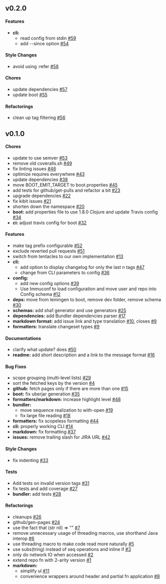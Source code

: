 

## v0.2.0



#### Features


* **cli:**
  * read config from stdin [#59](https://github.com/whitepages/github-changelog/pull/59)
  * add --since option [#54](https://github.com/whitepages/github-changelog/pull/54)

#### Style Changes


* avoid using :refer [#58](https://github.com/whitepages/github-changelog/pull/58)

#### Chores


* update dependencies [#57](https://github.com/whitepages/github-changelog/pull/57)
* update boot [#55](https://github.com/whitepages/github-changelog/pull/55)

#### Refactorings


* clean up tag filtering [#56](https://github.com/whitepages/github-changelog/pull/56)

## v0.1.0



#### Chores


* update to use semver [#53](https://github.com/whitepages/github-changelog/pull/53)
* remove old coveralls.sh [#49](https://github.com/whitepages/github-changelog/pull/49)
* fix linting issues [#46](https://github.com/whitepages/github-changelog/pull/46)
* optimize requires everywhere [#43](https://github.com/whitepages/github-changelog/pull/43)
* update dependencies [#38](https://github.com/whitepages/github-changelog/pull/38)
* move BOOT_EMIT_TARGET to boot.properties [#45](https://github.com/whitepages/github-changelog/pull/45)
* add tests for github/get-pulls and refactor a bit [#23](https://github.com/whitepages/github-changelog/pull/23)
* upgrade dependencies [#22](https://github.com/whitepages/github-changelog/pull/22)
* fix kibit issues [#21](https://github.com/whitepages/github-changelog/pull/21)
* shorten down the namespace [#20](https://github.com/whitepages/github-changelog/pull/20)
* **boot:** add properties file to use 1.8.0 Clojure and update Travis config [#34](https://github.com/whitepages/github-changelog/pull/34)
* **ci:** adjust travis config for boot [#32](https://github.com/whitepages/github-changelog/pull/32)

#### Features


* make tag prefix configurable [#52](https://github.com/whitepages/github-changelog/pull/52)
* exclude reverted pull requests [#51](https://github.com/whitepages/github-changelog/pull/51)
* switch from tentacles to our own implementation [#13](https://github.com/whitepages/github-changelog/pull/13)
* **cli:**
  * add option to display changelog for only the last n tags [#47](https://github.com/whitepages/github-changelog/pull/47)
  * change from CLI parameters to config [#36](https://github.com/whitepages/github-changelog/pull/36)
* **config:**
  * add new config options [#39](https://github.com/whitepages/github-changelog/pull/39)
  * Use Immuconf to load configuration and move user and repo into Config schema [#12](https://github.com/whitepages/github-changelog/pull/12)
* **deps:** move from leiningen to boot, remove dev folder, remove schema [#30](https://github.com/whitepages/github-changelog/pull/30)
* **schemas:** add sha1 generator and use generators [#25](https://github.com/whitepages/github-changelog/pull/25)
* **dependencies:** add Bundler dependencies parser [#17](https://github.com/whitepages/github-changelog/pull/17)
* **markdown format:** add issue link and type translation [#10](https://github.com/whitepages/github-changelog/pull/10), closes [#9](https://github.com/whitepages/github-changelog/issues/9)
* **formatters:** translate changeset types [#9](https://github.com/whitepages/github-changelog/pull/9)

#### Documentations


* clarify what update? does [#50](https://github.com/whitepages/github-changelog/pull/50)
* **readme:** add short description and a link to the message format [#16](https://github.com/whitepages/github-changelog/pull/16)

#### Bug Fixes


* scope grouping (multi-level lists) [#29](https://github.com/whitepages/github-changelog/pull/29)
* sort the fetched keys by the version [#4](https://github.com/whitepages/github-changelog/pull/4)
* **github:** fetch pages only if there are more than one [#15](https://github.com/whitepages/github-changelog/pull/15)
* **boot:** fix uberjar generation [#35](https://github.com/whitepages/github-changelog/pull/35)
* **formatters/markdown:** increase highlight level [#48](https://github.com/whitepages/github-changelog/pull/48)
* **bundler:**
  * move sequence realization to with-open [#19](https://github.com/whitepages/github-changelog/pull/19)
  * fix large file reading [#18](https://github.com/whitepages/github-changelog/pull/18)
* **formatters:** fix scopeless formatting [#44](https://github.com/whitepages/github-changelog/pull/44)
* **cli:** properly working CLI [#14](https://github.com/whitepages/github-changelog/pull/14)
* **markdown:** fix formatting [#37](https://github.com/whitepages/github-changelog/pull/37)
* **issues:** remove trailing slash for JIRA URL [#42](https://github.com/whitepages/github-changelog/pull/42)

#### Style Changes


* fix indenting [#33](https://github.com/whitepages/github-changelog/pull/33)

#### Tests


* Add tests on invalid version tags [#31](https://github.com/whitepages/github-changelog/pull/31)
* fix tests and add coverage [#27](https://github.com/whitepages/github-changelog/pull/27)
* **bundler:** add tests [#28](https://github.com/whitepages/github-changelog/pull/28)

#### Refactorings


* cleanups [#26](https://github.com/whitepages/github-changelog/pull/26)
* github/gen-pages [#24](https://github.com/whitepages/github-changelog/pull/24)
* use the fact that (str nil) => "" [#7](https://github.com/whitepages/github-changelog/pull/7)
* remove unnecessary usage of threading macros, use shorthand Java interop [#6](https://github.com/whitepages/github-changelog/pull/6)
* use threading macro to make code read more naturally [#5](https://github.com/whitepages/github-changelog/pull/5)
* use subs(tring) instead of seq operations and inline if [#3](https://github.com/whitepages/github-changelog/pull/3)
* only do network IO when accessed [#2](https://github.com/whitepages/github-changelog/pull/2)
* extend repo fn with 2-arity version [#1](https://github.com/whitepages/github-changelog/pull/1)
* **markdown:**
  * simplify ul [#11](https://github.com/whitepages/github-changelog/pull/11)
  * convenience wrappers around header and partial fn application [#8](https://github.com/whitepages/github-changelog/pull/8)
